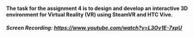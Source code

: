#### The task for the assignment 4 is to design and develop an interactive 3D environment for Virtual Reality (VR) using SteamVR and HTC Vive.
##### Screen Recording: https://www.youtube.com/watch?v=L3Ov1E-7xpU